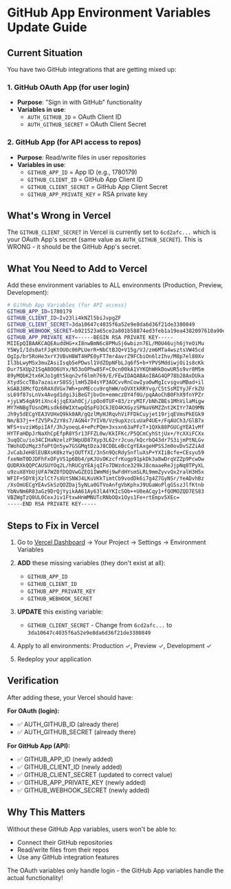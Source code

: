 # GitHub App Environment Variables Update Guide

## Current Situation
You have two GitHub integrations that are getting mixed up:

### 1. GitHub OAuth App (for user login)
- **Purpose**: "Sign in with GitHub" functionality
- **Variables in use**:
  - `AUTH_GITHUB_ID` = OAuth Client ID
  - `AUTH_GITHUB_SECRET` = OAuth Client Secret

### 2. GitHub App (for API access to repos)
- **Purpose**: Read/write files in user repositories
- **Variables in use**:
  - `GITHUB_APP_ID` = App ID (e.g., 1780179)
  - `GITHUB_CLIENT_ID` = GitHub App Client ID
  - `GITHUB_CLIENT_SECRET` = GitHub App Client Secret
  - `GITHUB_APP_PRIVATE_KEY` = RSA private key

## What's Wrong in Vercel

The `GITHUB_CLIENT_SECRET` in Vercel is currently set to `6cd2afc...` which is your OAuth App's secret (same value as `AUTH_GITHUB_SECRET`). This is WRONG - it should be the GitHub App's secret.

## What You Need to Add to Vercel

Add these environment variables to ALL environments (Production, Preview, Development):

```bash
# GitHub App Variables (for API access)
GITHUB_APP_ID=1780179
GITHUB_CLIENT_ID=Iv23li4kNZl5biJvpgZF
GITHUB_CLIENT_SECRET=3da10647c4035f6a52e9e8da6d36f21de3380849
GITHUB_WEBHOOK_SECRET=b921523a65ce2a801b58874ed3feb1a19ea4382097610a90e619d33dad545bdd
GITHUB_APP_PRIVATE_KEY=-----BEGIN RSA PRIVATE KEY-----
MIIEpQIBAAKCAQEAuddHG+xI8nwBmN6c8PMuSj6wbizn7EL/M0U46ujh6jYeOiMu
Y5WyI/Ids0atFJqKtOUOc06PLUerR+NbCtBJQ+V15g/VJ/zm6MTa4wsztsVW45cd
OgIp/br5RoHe3xrYJVBvH8WT4HPE0yFT7mr4avrZ9FCbiOn6lzIhv/M8p7el80Xv
Il3bLwyMSx3muZAsiIsqb5ePDwsl1VdZOpNFbLJq6f5+b+YPVSMddiwjOi1s8cKk
Dur75XUp21SqA8OO6UYx/N53oOPhw85F+C0cn00kA1VYKQhWHkDowUR5s9vr8M5m
89yMQbK2tx6KJo1g0t5kqn2vf6lmh769/E/FEwIDAQABAoIBAG4QP78b28AxDUka
XtydSccTBa7azaixrS8SSjlmH5Z04sYP3AOCvvRnCowIya0wMgIcvsgvuMBad+il
kGABJ8McfQz6R4XdVGx7Wh+pnMEccu9rqhWW/oOVXtkRRYvg/C5tSsMIYyJFrkZU
sL69f87sLnVx4Avgd1dgi3iBeGTjbvOn+emmczDY4f0U/pqAAoChB0FhX9fnYPZr
+jyLW54qA9tiXnc4jjqEXah0Cj/ipOo0TUF+83/zryMIF/bNhZBEs1MhVilaMigw
MY7HNBgTUsnDMisdk60WIXtwpQSpFU3CkJEO4KXGyzSPNaV6MZZnt2KIYr7AO9MN
Jh9y5dECgYEA3VUHxQ9kk0AR/gQzlMyHJRqvhViFFDkCuyjet19rjqEVmsPkEGk9
Nm/B37j++fZV5PxZzY8s7/AGN4r7YIV0/Vz9upXzcLuUaP4UE+/FqAUCh3/GlB7x
WFS+svziW6piIAf/JhJyoeqL4+ePcPQm+3xsxn63aPFzT+1QXk88PGUCgYEA1vMf
HYTFaHDpJrNaXhCpEfpR8Y5r13FFZL0w/KkIFKc/P5QCmCyhStjUx+/YcXXiFCXx
3uqQCu/io34CIHaNzelzP3WpUD87Xyp3L62rrJcuo/kQcrbQ43dr7S3ijmPtNLGv
TWohUDzMqz3foPtQn5yw7GSGMqtDzaJ8CDBLeBcCgYEAxgeHPSSJm0ovDvSZZiAd
JvCabJeH8lEUBXsK0kzYwjOUTfXI/3n5n9QcRdySnfluXsP+YXIiBcfe+CEsyu59
fxeNmT0DJDFhFxOFyVS1p6Bb4/pKJUsOKzcfrKugp91pkDk3a8wDrqVZZp9PcwOw
QUDRXkQQPCAUSUYOq2L/hRUCgYEAjqIFo7DWzdce329kJ8cmaaeReJjpNq0TPyXL
u9zuX8YbUjUFA7WZ0fDQQVwGZEO1IWmMdj9wFdHYsmSLRL9mmZyvvQx2ralH3H5x
WFIF+SDY8jXzlCt7sXUtSNWJ4LKuVKkTimtCb9vodDk6i7g4Z7GyNSr/YeADvhBz
/XsOmUECgYEAvSkSzQOZDaj5yNLa0GTVoAnfgVbKphxJ9UGaWoPlgGSszJlfKtnb
YbNvNm6R83aGz9DrQjYyikAA61Ay63lA4YKIcSOb++U0eACqy1+fQOMOZQD7ES83
VBZWgTzQ0UL0CexJiv1FtxwHnWMNUTcRNbOQx1Oys1Fe+rtEmpv5XEc=
-----END RSA PRIVATE KEY-----
```

## Steps to Fix in Vercel

1. Go to [Vercel Dashboard](https://vercel.com) → Your Project → Settings → Environment Variables

2. **ADD** these missing variables (they don't exist at all):
   - `GITHUB_APP_ID`
   - `GITHUB_CLIENT_ID` 
   - `GITHUB_APP_PRIVATE_KEY`
   - `GITHUB_WEBHOOK_SECRET`

3. **UPDATE** this existing variable:
   - `GITHUB_CLIENT_SECRET` - Change from `6cd2afc...` to `3da10647c4035f6a52e9e8da6d36f21de3380849`

4. Apply to all environments: Production ✓, Preview ✓, Development ✓

5. Redeploy your application

## Verification

After adding these, your Vercel should have:

**For OAuth (login):**
- ✅ AUTH_GITHUB_ID (already there)
- ✅ AUTH_GITHUB_SECRET (already there)

**For GitHub App (API):**
- ✅ GITHUB_APP_ID (newly added)
- ✅ GITHUB_CLIENT_ID (newly added)
- ✅ GITHUB_CLIENT_SECRET (updated to correct value)
- ✅ GITHUB_APP_PRIVATE_KEY (newly added)
- ✅ GITHUB_WEBHOOK_SECRET (newly added)

## Why This Matters

Without these GitHub App variables, users won't be able to:
- Connect their GitHub repositories
- Read/write files from their repos
- Use any GitHub integration features

The OAuth variables only handle login - the GitHub App variables handle the actual functionality!